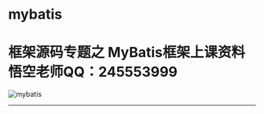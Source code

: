 # mybatis
框架源码专题之 MyBatis框架上课资料 悟空老师QQ：245553999
==========================================


![mybatis](http://mybatis.github.io/images/mybatis-logo.png)



----------

